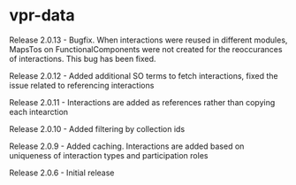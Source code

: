 # vpr-data

Release 2.0.13 - Bugfix. When interactions were reused in different modules, MapsTos on FunctionalComponents were not created for the reoccurances of interactions. This bug has been fixed.

Release 2.0.12 - Added additional SO terms to fetch interactions, fixed the issue related to referencing interactions

Release 2.0.11 - Interactions are added as references rather than copying each intearction

Release 2.0.10 - Added filtering by collection ids

Release 2.0.9  - Added caching. Interactions are added based on uniqueness of interaction types and participation roles

Release 2.0.6  - Initial release
